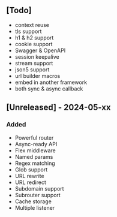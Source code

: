 ## [Todo]

- context reuse
- tls support
- h1 & h2 support
- cookie support
- Swagger & OpenAPI
- session keepalive
- stream support
- json5 support
- url builder macros
- embed in another framework
- both sync & async callback

## [Unreleased] - 2024-05-xx

### Added

- Powerful router
- Async-ready API
- Flex middleware
- Named params
- Regex matching
- Glob support
- URL rewrite
- URL redirect
- Subdomain support
- Subrouter support
- Cache storage
- Multiple listener